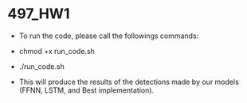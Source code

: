 # 497_HW1

- To run the code, please call the followings commands:
- chmod +x run_code.sh
- ./run_code.sh

- This will produce the results of the detections made by our models (FFNN, LSTM, and Best implementation).